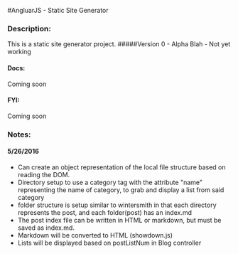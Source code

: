 #AngluarJS - Static Site Generator

### Description:
This is a static site generator project.
#####Version 0 - Alpha Blah - Not yet working

#### Docs:
  Coming soon
  
#### FYI:
  Coming soon
  
  
<h3>Notes:</h3>
  <h4>5/26/2016</h4>
  <ul>
    <li>Can create an object representation of the local file structure based on reading the DOM.</li>
    <li>Directory setup to use a category tag with the attribute "name" representing the name of category, to grab and display a list from said category</li>
    <li>folder structure is setup similar to wintersmith in that each directory represents the post, and each folder(post) has an index.md</li>
    <li>The post index file can be written in HTML or markdown, but must be saved as index.md.</li>
    <li>Markdown will be converted to HTML (showdown.js)</li>
    <li>Lists will be displayed based on postListNum in Blog controller</li>
    
